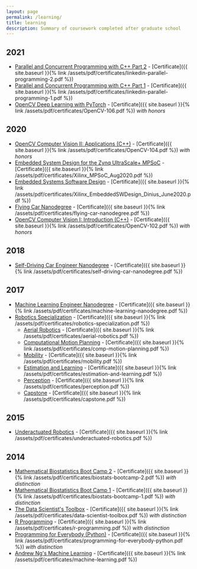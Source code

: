 ```yaml
---
layout: page
permalink: /learning/
title: learning
description: Summary of coursework completed after graduate school
---
```


## 2021
* [Parallel and Concurrent Programming with C++ Part 2](https://www.linkedin.com/learning/parallel-and-concurrent-programming-with-c-plus-plus-part-2) - [Certificate]({{ site.baseurl }}{% link /assets/pdf/certificates/linkedin-parallel-programming-2.pdf %})
* [Parallel and Concurrent Programming with C++ Part 1](https://www.linkedin.com/learning/parallel-and-concurrent-programming-with-c-plus-plus-part-1) - [Certificate]({{ site.baseurl }}{% link /assets/pdf/certificates/linkedin-parallel-programming-1.pdf %})
* [OpenCV Deep Learning with PyTorch](https://opencv.org/courses/) - [Certificate]({{ site.baseurl }}{% link /assets/pdf/certificates/OpenCV-106.pdf %}) _with honors_

## 2020
* [OpenCV Computer Vision II: Applications (C++)](https://opencv.org/courses/) - [Certificate]({{ site.baseurl }}{% link /assets/pdf/certificates/OpenCV-104.pdf %}) _with honors_
* [Embedded System Design for the Zynq UltraScale+ MPSoC](https://www.hardent.com/course/embedded-system-design-zynq-ultrascale-mpsoc-training/) - [Certificate]({{ site.baseurl }}{% link /assets/pdf/certificates/Xilinx_MPSoC_Aug2020.pdf %})
* [Embedded Systems Software Design](https://www.hardent.com/course/embedded-systems-software-design/) - [Certificate]({{ site.baseurl }}{% link /assets/pdf/certificates/Xilinx_EmbeddedSWDesign_Dinius_June2020.pdf %})
* [Flying Car Nanodegree](https://classroom.udacity.com/nanodegrees/nd787/syllabus/core-curriculum) - [Certificate]({{ site.baseurl }}{% link /assets/pdf/certificates/flying-car-nanodegree.pdf %})
* [OpenCV Computer Vision I: Introduction (C++)](https://opencv.org/courses/) - [Certificate]({{ site.baseurl }}{% link /assets/pdf/certificates/OpenCV-102.pdf %}) _with honors_

## 2018
* [Self-Driving Car Engineer Nanodegree](https://classroom.udacity.com/nanodegrees/nd013/syllabus/core-curriculum) - [Certificate]({{ site.baseurl }}{% link /assets/pdf/certificates/self-driving-car-nanodegree.pdf %})

## 2017
* [Machine Learning Engineer Nanodegree](https://classroom.udacity.com/nanodegrees/nd009/syllabus/core-curriculum) - [Certificate]({{ site.baseurl }}{% link /assets/pdf/certificates/machine-learning-nanodegree.pdf %})
* [Robotics Specialization](https://www.coursera.org/specializations/robotics) - [Certificate]({{ site.baseurl }}{% link /assets/pdf/certificates/robotics-specialization.pdf %})
    - [Aerial Robotics](https://www.coursera.org/learn/robotics-flight) - [Certificate]({{ site.baseurl }}{% link /assets/pdf/certificates/aerial-robotics.pdf %})
    - [Computational Motion Planning](https://www.coursera.org/learn/robotics-motion-planning) - [Certificate]({{ site.baseurl }}{% link /assets/pdf/certificates/comp-motion-planning.pdf %})
    - [Mobility](https://www.coursera.org/learn/robotics-mobility) - [Certificate]({{ site.baseurl }}{% link /assets/pdf/certificates/mobility.pdf %})
    - [Estimation and Learning](https://www.coursera.org/learn/robotics-learning) - [Certificate]({{ site.baseurl }}{% link /assets/pdf/certificates/estimation-and-learning.pdf %})
    - [Perception](https://www.coursera.org/learn/robotics-perception) - [Certificate]({{ site.baseurl }}{% link /assets/pdf/certificates/perception.pdf %})
    - [Capstone](https://www.coursera.org/learn/robotics-capstone) - [Certificate]({{ site.baseurl }}{% link /assets/pdf/certificates/capstone.pdf %})

## 2015
* [Underactuated Robotics](https://courses.edx.org/courses/course-v1:MITx+6.832x_2+3T2015/course/) - [Certificate]({{ site.baseurl }}{% link /assets/pdf/certificates/underactuated-robotics.pdf %})

## 2014
* [Mathematical Biostatistics Boot Camp 2](https://www.coursera.org/learn/biostatistics-2) - [Certificate]({{ site.baseurl }}{% link /assets/pdf/certificates/biostats-bootcamp-2.pdf %}) _with distinction_
* [Mathematical Biostatistics Boot Camp 1](https://www.coursera.org/learn/biostatistics) - [Certificate]({{ site.baseurl }}{% link /assets/pdf/certificates/biostats-bootcamp-1.pdf %}) _with distinction_
* [The Data Scientist's Toolbox](https://www.coursera.org/learn/data-scientists-tools) - [Certificate]({{ site.baseurl }}{% link /assets/pdf/certificates/data-scientist-toolbox.pdf %}) _with distinction_
* [R Programming](https://www.coursera.org/learn/r-programming) - [Certificate]({{ site.baseurl }}{% link /assets/pdf/certificates/r-programming.pdf %}) _with distinction_
* [Programming for Everybody (Python)](https://www.coursera.org/course/pythonlearn) - [Certificate]({{ site.baseurl }}{% link /assets/pdf/certificates/programming-for-everybody-python.pdf %}) _with distinction_
* [Andrew Ng's Machine Learning](https://www.coursera.org/learn/machine-learning) - [Certificate]({{ site.baseurl }}{% link /assets/pdf/certificates/machine-learning.pdf %})
